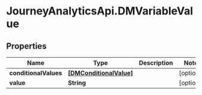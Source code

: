 # JourneyAnalyticsApi.DMVariableValue

## Properties

Name | Type | Description | Notes
------------ | ------------- | ------------- | -------------
**conditionalValues** | [**[DMConditionalValue]**](DMConditionalValue.md) |  | [optional] 
**value** | **String** |  | [optional] 


